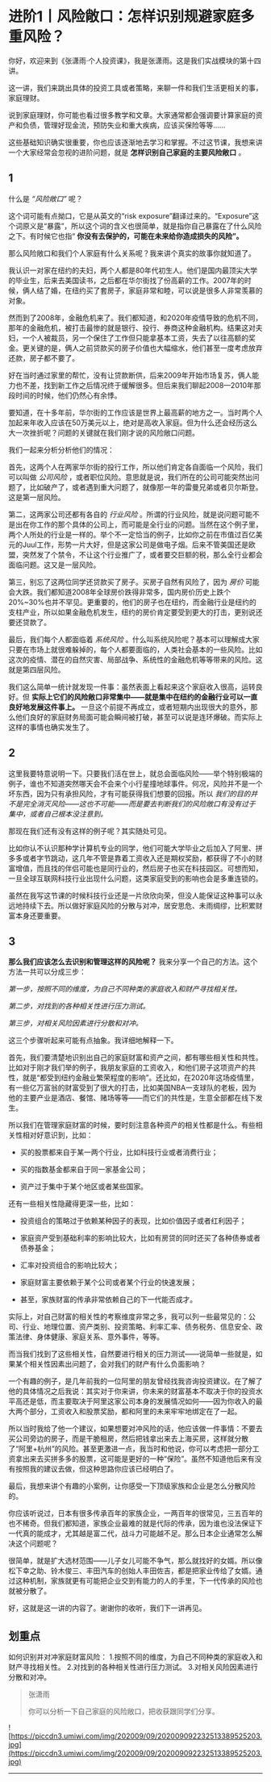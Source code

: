 # 进阶1丨风险敞口：怎样识别规避家庭多重风险？

你好，欢迎来到《张潇雨·个人投资课》，我是张潇雨。这是我们实战模块的第十四讲。

这一讲，我们来跳出具体的投资工具或者策略，来聊一件和我们生活更相关的事，家庭理财。

说到家庭理财，你可能也看过很多教学和文章。大家通常都会强调要计算家庭的资产和负债，管理好现金流，预防失业和重大疾病，应该买保险等等……

这些基础知识确实很重要，你也应该逐渐地去学习和掌握。不过这节课，我想来讲一个大家经常会忽视的进阶问题，就是 **怎样识别自己家庭的主要风险敞口** 。

## 1

什么是 *“风险敞口”* 呢？

这个词可能有点拗口，它是从英文的“risk exposure”翻译过来的。“Exposure”这个词原义是“暴露”，所以这个词的含义也很简单，就是指你自己暴露在了什么风险之下。有时候它也指“ **你没有去保护的，可能在未来给你造成损失的风险”。**

那么风险敞口和我们个人家庭有什么关系呢？我来讲个真实的故事你就知道了。

我认识一对家在纽约的夫妇，两个人都是80年代初生人。他们是国内最顶尖大学的毕业生，后来去美国读书，之后都在华尔街找了份高薪的工作。2007年的时候，俩人结了婚，在纽约买了套房子，家庭非常和睦，可以说是很多人非常羡慕的对象。

然而到了2008年，金融危机来了。我们都知道，和2020年疫情导致的危机不同，那年的金融危机，被打击最惨的就是银行、投行、券商这种金融机构。结果这对夫妇，一个人被裁员，另一个保住了工作但只能拿基本工资，失去了以往高额的奖金。更关键的是，俩人之前贷款买的房子价值也大幅缩水，他们甚至一度考虑放弃还款，房子都不要了。

好在当时通过家里的帮忙，没有让贷款断供，后来2009年开始市场复苏，俩人能力也不差，找到新工作之后情况终于缓解很多。但后来我们聊起2008—2010年那段时间的时候，他们仍然心有余悸。

要知道，在十多年前，华尔街的工作应该是世界上最高薪的地方之一。当时两个人加起来年收入应该在50万美元以上，绝对是高收入家庭。但为什么还会经历这么大一次挫折呢？问题的关键就在我们刚才说的风险敞口问题。

我们一起来分析分析他们的情况：

首先，这两个人在两家华尔街的投行工作，所以他们肯定各自面临一个风险，我们可以叫做 *公司风险* ，或者职位风险。意思就是说，我们所在的公司可能突然出问题了，比如破产了，或者遇到重大问题了，就像那一年的雷曼兄弟或者贝尔斯登。这是第一层风险。

第二，这两家公司还都有各自的 *行业风险* 。所谓的行业风险，就是说问题可能不是出在你工作的那个具体的公司上，而可能是全行业的问题。当然在这个例子里，两个人所处的行业是一样的。举个不一定恰当的例子，比如你之前在市值过百亿美元的Juul工作，形势一片大好，但是这家公司是做电子烟。后来不管美国还是欧盟，突然发了个禁令，不让这个行业推广了，或者要交巨额的税，那么全行业都会面临问题。这又是一层风险。

第三，别忘了这两位同学还贷款买了房子。买房子自然有风险了，因为 *房价* 可能会大跌。我们都知道2008年全球房价跌得非常多，国内房价历史上跌个20%~30%也并不罕见。更重要的，他们的房子也在纽约，而金融行业是纽约的支柱产业，所以如果金融危机发生，纽约的房价肯定要受到更大的打击，更别说还要还贷款了。

最后，我们每个人都面临着 *系统风险* 。什么叫系统风险呢？基本可以理解成大家只要在市场上就很难躲掉的，每个人都要面临的，人类社会基本的一些风险。比如这次的疫情、潜在的自然灾害、局部战争、系统性的金融危机等等带来的风险。这就是第四层风险。

我们这么简单一统计就发现一件事：虽然表面上看起来这个家庭收入很高，运转良好。但 **实际上它们的风险敞口非常集中——就是集中在纽约的金融行业可以一直良好地发展这件事上。** 一旦这个前提不再成立，或者短期内出现很大的意外，那么他们良好的家庭财务局面可能会瞬间被打破，甚至可以说是连环爆破。而实际上这样的事情也确实发生了。

## 2

这里我要特意说明一下。只要我们活在世上，就总会面临风险——举个特别极端的例子，谁也不知道突然哪天会不会来个小行星撞地球事件。何况，风险并不是一个坏东西，因为只有承担风险，才有可能获得我们想要的回报。所以 *我们的目的并不是完全消灭风险——这也不可能——而是要去判断我们的风险敞口有没有过于集中，或者自己根本没注意到。*

那现在我们还有没有这样的例子呢？其实随处可见。

比如你认不认识那种学计算机专业的同学，他们可能大学毕业之后加入了阿里、拼多多或者字节跳动，这几年不管是靠着工资收入还是期权奖励，都获得了不小的财富增值，而且找的伴侣可能也是同行业的，然后房子也买在科技园区。可想而知，一旦全球互联网科技行业出现什么问题，这类家庭受到的影响也会是多重连锁的。

虽然在我写这节课的时候科技行业还是一片欣欣向荣，但没人能保证这种事可以永远地持续下去。所以做好家庭风险的分散与对冲，居安思危、未雨绸缪，比积累财富本身还要重要。

## 3

 **那么我们应该怎么去识别和管理这样的风险呢？** 我来分享一个自己的方法。这个方法一共可以分成三步：

 *第一步，按照不同的维度，为自己不同种类的家庭收入和财产寻找相关性。*

 *第二步，对找到的各种相关性进行压力测试。*

 *第三步，对相关风险因素进行分散和对冲。*

这三个步骤听起来可能有点抽象。我详细地解释一下。

首先，我们要清楚地识别出自己的家庭财富和资产之间，都有哪些相关性和共性。比如对于刚才我们举的例子，我朋友家庭的工资收入，和他们房子这项资产的共性，就是“都受到纽约金融业繁荣程度的影响”。还比如，在2020年这场疫情里，有一些亿万富翁的财富受到了很大的打击，比如美国NBA一支球队的老板，因为他的主要产业是酒店、餐馆、赌场等等——而它们的共性是，生意全部都在线下发生。

所以我们在管理家庭财富的时候，要时刻注意各种资产的相关性都是什么。有些相关性相对好意识到，比如：

* 买的股票都来自于某一两个行业，比如科技行业或者消费行业；

* 买的指数基金都来自于同一家基金公司；

* 资产过于集中于某个地区或者某些国家。

还有一些相关性隐藏得更深一些，比如：

* 投资组合的策略过于依赖某种因子的表现，比如价值因子或者红利因子；

* 家庭资产受到基础利率的影响比较大，比如有房贷的同时还买了各种债券或者债券基金；

* 汇率对投资组合的影响比较大；

* 家庭财富主要依赖于某个公司或者某个行业的快速发展；

* 甚至，家族财富的传承非常依赖自己的下一代能否成才。

实际上，对自己财富的相关性的考察维度非常之多，我可以列一些最常见的：公司、行业、地理位置、资产类别、投资策略、利率汇率、债务税务、信息安全、政策法律、身体健康、家庭关系、意外事件，等等。

而当我们找到了这些相关性，自然要进行相关的压力测试——说简单一些就是，如果某个相关性因素出问题了，会对我们的财产有什么负面影响？

一个有趣的例子，是几年前我的一位阿里的朋友曾经找我咨询投资建议。在了解了他的具体情况之后我说：其实对于你来讲，你未来的财富基本不取决于你的投资水平高还是低，而主要取决于阿里这家公司本身的发展情况如何——因为你收入的最大两个部分，工资收入和股票奖励，都和阿里的未来牢牢地绑定在了一起。

所以当时我给了他一个建议，如果想要对冲风险的话，他应该做一件事情：不要去买公司旁边的房子，而是干脆租房，然后把钱拿出来去上海买房，这样就分散了“阿里+杭州”的风险。甚至更激进一点，我当时和他说，你可以考虑把一部分工资拿出来去买拼多多的股票，这可能是更好的一种“保险”。虽然不知道他后来有没有按照我的建议去做，但这种思路你应该已经明白了。

最后，我想来讲个有趣的小案例，让你感受一下顶级家族和企业是怎么分散风险的。

你应该听说过，日本有很多传承百年的家族企业，一两百年的很常见，三五百年的也不稀奇。但我们都知道，家族企业最难的就是代际的传承，因为谁也没法保证下一代真的能成才，尤其越是富二代，战斗力可能越不足。那么日本企业通常怎么解决这个问题呢？

很简单，就是扩大选材范围——儿子女儿可能不争气，那么就找好的女婿。所以像松下幸之助、铃木俊三、丰田汽车的创始人丰田佐吉，都是把家业传给了女婿。通过这种机制，家族就更有可能把企业交到有能力的人的手里，下一代传承的风险也就被分散了。

好，这就是这一讲的内容了。谢谢你的收听，我们下一讲再见。

## 划重点

如何识别并对冲家庭财富风险：
1.按照不同的维度，为自己不同种类的家庭收入和财产寻找相关性。
2.对找到的各种相关性进行压力测试。
3.对相关风险因素进行分散和对冲。

> 张潇雨
> 
> 你可以分析一下自己家庭的风险敞口，把收获跟同学们分享。

![https://piccdn3.umiwi.com/img/202009/09/202009092232513389525203.jpg](https://piccdn3.umiwi.com/img/202009/09/202009092232513389525203.jpg)

---
